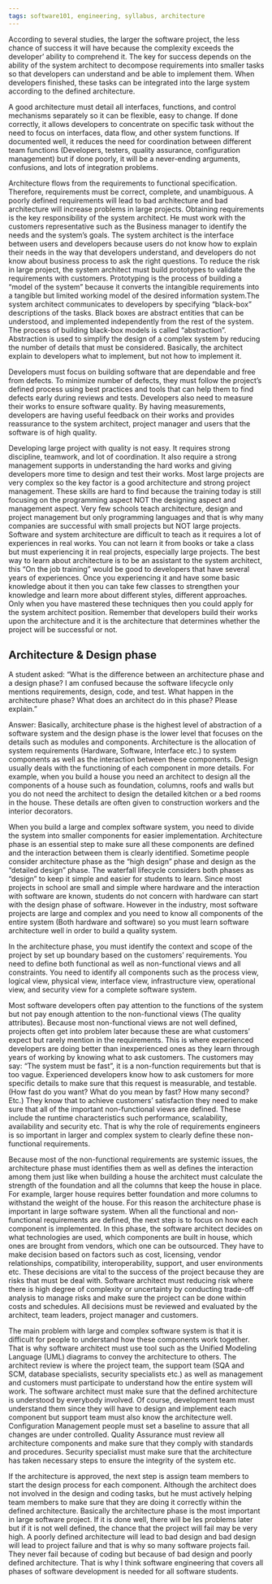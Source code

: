 ```yaml
---
tags: software101, engineering, syllabus, architecture
---
```


According to several studies, the larger the software project, the less chance of success it will have because the complexity exceeds the developer’ ability to comprehend it. The key for success depends on the ability of the system architect to decompose requirements into smaller tasks so that developers can understand and be able to implement them. When developers finished, these tasks can be integrated into the large system according to the defined architecture.

A good architecture must detail all interfaces, functions, and control mechanisms separately so it can be flexible, easy to change. If done correctly, it allows developers to concentrate on specific task without the need to focus on interfaces, data flow, and other system functions. If documented well, it reduces the need for coordination between different team functions (Developers, testers, quality assurance, configuration management) but if done poorly, it will be a never-ending arguments, confusions, and lots of integration problems.

Architecture flows from the requirements to functional specification. Therefore, requirements must be correct, complete, and unambiguous. A poorly defined requirements will lead to bad architecture and bad architecture will increase problems in large projects. Obtaining requirements is the key responsibility of the system architect. He must work with the customers representative such as the Business manager to identify the needs and the system’s goals. The system architect is the interface between users and developers because users do not know how to explain their needs in the way that developers understand, and developers do not know about business process to ask the right questions. To reduce the risk in large project, the system architect must build prototypes to validate the requirements with customers. Prototyping is the process of building a “model of the system” because it converts the intangible requirements into a tangible but limited working model of the desired information system.The system architect communicates to developers by specifying “black-box” descriptions of the tasks. Black boxes are abstract entities that can be understood, and implemented independently from the rest of the system. The process of building black-box models is called “abstraction”. Abstraction is used to simplify the design of a complex system by reducing the number of details that must be considered. Basically, the architect explain to developers what to implement, but not how to implement it.

Developers must focus on building software that are dependable and free from defects. To minimize number of defects, they must follow the project’s defined process using best practices and tools that can help them to find defects early during reviews and tests. Developers also need to measure their works to ensure software quality. By having measurements, developers are having useful feedback on their works and provides reassurance to the system architect, project manager and users that the software is of high quality.

Developing large project with quality is not easy. It requires strong discipline, teamwork, and lot of coordination. It also require a strong management supports in understanding the hard works and giving developers more time to design and test their works. Most large projects are very complex so the key factor is a good architecture and strong project management. These skills are hard to find because the training today is still focusing on the programming aspect NOT the designing aspect and management aspect. Very few schools teach architecture, design and project management but only programming languages and that is why many companies are successful with small projects but NOT large projects. Software and system architecture are difficult to teach as it requires a lot of experiences in real works. You can not learn it from books or take a class but must experiencing it in real projects, especially large projects. The best way to learn about architecture is to be an assistant to the system architect, this “On the job training” would be good to developers that have several years of experiences. Once you experiencing it and have some basic knowledge about it then you can take few classes to strengthen your knowledge and learn more about different styles, different approaches. Only when you have mastered these techniques then you could apply for the system architect position. Remember that developers build their works upon the architecture and it is the architecture that determines whether the project will be successful or not.

## Architecture & Design phase

A student asked: “What is the difference between an architecture phase and a design phase? I am confused because the software lifecycle only mentions requirements, design, code, and test. What happen in the architecture phase? What does an architect do in this phase? Please explain.”

Answer: Basically, architecture phase is the highest level of abstraction of a software system and the design phase is the lower level that focuses on the details such as modules and components. Architecture is the allocation of system requirements (Hardware, Software, Interface etc.) to system components as well as the interaction between these components. Design usually deals with the functioning of each component in more details. For example, when you build a house you need an architect to design all the components of a house such as foundation, columns, roofs and walls but you do not need the architect to design the detailed kitchen or a bed rooms in the house. These details are often given to construction workers and the interior decorators.

When you build a large and complex software system, you need to divide the system into smaller components for easier implementation. Architecture phase is an essential step to make sure all these components are defined and the interaction between them is clearly identified. Sometime people consider architecture phase as the “high design” phase and design as the “detailed design” phase. The waterfall lifecycle considers both phases as “design” to keep it simple and easier for students to learn. Since most projects in school are small and simple where hardware and the interaction with software are known, students do not concern with hardware can start with the design phase of software. However in the industry, most software projects are large and complex and you need to know all components of the entire system (Both hardware and software) so you must learn software architecture well in order to build a quality system.

In the architecture phase, you must identify the context and scope of the project by set up boundary based on the customers’ requirements. You need to define both functional as well as non-functional views and all constraints. You need to identify all components such as the process view, logical view, physical view, interface view, infrastructure view, operational view, and security view for a complete software system.

Most software developers often pay attention to the functions of the system but not pay enough attention to the non-functional views (The quality attributes). Because most non-functional views are not well defined, projects often get into problem later because these are what customers’ expect but rarely mention in the requirements. This is where experienced developers are doing better than inexperienced ones as they learn through years of working by knowing what to ask customers. The customers may say: “The system must be fast”, it is a non-function requirements but that is too vague. Experienced developers know how to ask customers for more specific details to make sure that this request is measurable, and testable. (How fast do you want? What do you mean by fast? How many second? Etc.) They know that to achieve customers’ satisfaction they need to make sure that all of the important non-functional views are defined. These include the runtime characteristics such performance, scalability, availability and security etc. That is why the role of requirements engineers is so important in larger and complex system to clearly define these non-functional requirements.

Because most of the non-functional requirements are systemic issues, the architecture phase must identifies them as well as defines the interaction among them just like when building a house the architect must calculate the strength of the foundation and all the columns that keep the house in place. For example, larger house requires better foundation and more columns to withstand the weight of the house. For this reason the architecture phase is important in large software system. When all the functional and non-functional requirements are defined, the next step is to focus on how each component is implemented. In this phase, the software architect decides on what technologies are used, which components are built in house, which ones are brought from vendors, which one can be outsourced. They have to make decision based on factors such as cost, licensing, vendor relationships, compatibility, interoperability, support, and user environments etc. These decisions are vital to the success of the project because they are risks that must be deal with. Software architect must reducing risk where there is high degree of complexity or uncertainty by conducting trade-off analysis to manage risks and make sure the project can be done within costs and schedules. All decisions must be reviewed and evaluated by the architect, team leaders, project manager and customers.

The main problem with large and complex software system is that it is difficult for people to understand how these components work together. That is why software architect must use tool such as the Unified Modeling Language (UML) diagrams to convey the architecture to others. The architect review is where the project team, the support team (SQA and SCM, database specialists, security specialists etc.) as well as management and customers must participate to understand how the entire system will work. The software architect must make sure that the defined architecture is understood by everybody involved. Of course, development team must understand them since they will have to design and implement each component but support team must also know the architecture well. Configuration Management people must set a baseline to assure that all changes are under controlled. Quality Assurance must review all architecture components and make sure that they comply with standards and procedures. Security specialist must make sure that the architecture has taken necessary steps to ensure the integrity of the system etc.

If the architecture is approved, the next step is assign team members to start the design process for each component. Although the architect does not involved in the design and coding tasks, but he must actively helping team members to make sure that they are doing it correctly within the defined architecture. Basically the architecture phase is the most important in large software project. If it is done well, there will be les problems later but if it is not well defined, the chance that the project will fail may be very high. A poorly defined architecture will lead to bad design and bad design will lead to project failure and that is why so many software projects fail. They never fail because of coding but because of bad design and poorly defined architecture. That is why I think software engineering that covers all phases of software development is needed for all software students.
